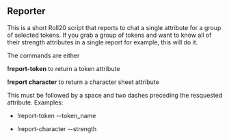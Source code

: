 ## Reporter

This is a short Roll20 script that reports to chat a single attribute for a group of selected tokens. If you grab a group of tokens and want to know all of their strength attributes in a single report for example, this will do it.

The commands are either

**!report-token** to return a token attribute

**!report character** to return a character sheet attribute

This must be followed by a space and two dashes preceding the resquested attribute. Examples:

- !report-token --token_name

- !report-character --strength
